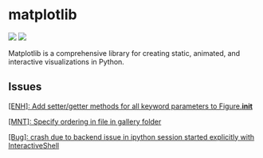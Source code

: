# matplotlib

[![](https://img.shields.io/badge/matplotlib-docs-green)](https://matplotlib.org/stable/)
[![](https://img.shields.io/badge/matplotlib-repo-blue)](https://github.com/matplotlib/matplotlib)

Matplotlib is a comprehensive library for creating static, animated, and
interactive visualizations in Python.

## Issues

[[ENH]: Add setter/getter methods for all keyword parameters to Figure.__init__](https://github.com/matplotlib/matplotlib/issues/24617)

[[MNT]: Specify ordering in file in gallery folder](https://github.com/matplotlib/matplotlib/issues/25032)

[[Bug]: crash due to backend issue in ipython session started explicitly with InteractiveShell](https://github.com/matplotlib/matplotlib/issues/23770)
